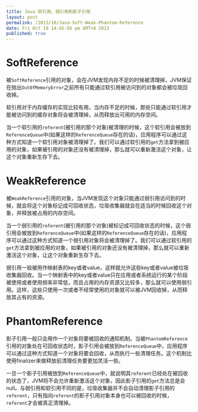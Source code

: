 ```yaml
---
title: Java 软引用、弱引用和影子引用
layout: post
permalink: /2013/10/Java-Soft-Weak-Phantom-Reference
date: Fri Oct 19 14:45:56 pm GMT+8 2013
published: true
---
```


SoftReference
=======
被`SoftReference`引用的对象，会在JVM发现内存不足的时候被清理掉，JVM保证在抛出`OutOfMemoryError`之前所有只能通过软引用被访问到的对象都会被垃圾回收掉。	

软引用对于内存缓存的实现比较有用，当内存不足的时候，那些只能通过软引用才能被访问到的缓存对象将会被清理掉，从而释放出可用的内存空间。

当一个软引用的`referent`(被引用的那个对象)被清理的时候，这个软引用会被放到`ReferenceQueue`中(如果这样的`ReferenceQueue`存在的话)，应用程序可以通过这种方式知道一个软引用对象被清理掉了。我们可以通过软引用的`get`方法拿到被应用的对象，如果被引用的对象还没有被清理掉，那么就可以重新激活这个对象，让这个对象重新生存下去。

WeakReference
======
被`WeakReference`引用的对象，当JVM发现这个对象只能通过弱引用访问到的时候，就会将这个对象标记成可回收状态，垃圾收集器就会在适当的时候回收这个对象，并释放被占用的内存空间。

当一个弱引用的`referent`(被引用的那个对象)被标记成可回收状态的时候，这个弱引用会被放到`ReferenceQueue`中(如果这样的`ReferenceQueue`存在的话)，应用程序可以通过这种方式知道一个弱引用对象将会被清理掉了。我们可以通过软引用的`get`方法拿到被应用的对象，如果被引用的对象还没有被清理掉，那么就可以重新激活这个对象，让这个对象重新生存下去。

弱引用一般被用作映射表的key或者value，这样就允许这些key或者value被垃圾收集器回收。当一个映射表中的key或者value只在应用或者系统运行的某个阶段被使用或者使用频率非常低，而且占用的内存资源又比较多，那么就可以使用弱引用。这样，这些只使用一次或者不经常使用的对象就可以被JVM回收掉，从而释放其占有的资源。

PhantomReference
======
影子引用一般只会用作一个对象将要被回收的通知机制。当被`PhantomReference`引用的对象处在可回收状态时，影子引用会被放到`ReferenceQueue`中，应用程序可以通过这种方式知道一个对象将要会回收，从而执行一些清理任务。这个机制比使用finalizer来做释放前清理任务要更加灵活一些。

一旦一个影子引用被放到`ReferenceQueue`中，就说明其`referent`已经处在被回收的状态了，JVM将不会允许重新激活这个对象，因此影子引用的`get`方法总是会null。与弱引用和软引用不同的是，垃圾收集器并不会自动清理影子引用的`referent`，只有指向`referent`的影子引用对象本身也可以被回收的时候，`referent`才会被真正清理掉。
